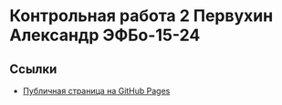 # Контрольная работа 2 Первухин Александр ЭФБо-15-24
   
## Ссылки
- [Публичная страница на GitHub Pages](https://skiiifff.github.io/project-x/index.html)
